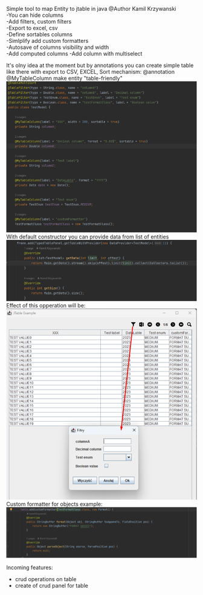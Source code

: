 Simple tool to map Entity to jtable in java 
@Author Kamil Krzywanski <br>
-You can hide columns <br>
-Add filters, custom filters <br>
-Export to excel, csv <br>
-Define sortables columns <br>
-Simlplify add custom formatters <br>
-Autosave of columns visibility and width <br>
-Add computed columns
-Add column with multiselect

It's olny idea at the moment but by annotations you can create simple table
like there with export to CSV, EXCEL, Sort mechanism: 
@annotation @MyTableColumn make entity "table-friendly"
![img_3.png](img_3.png)
With default constructor you can provide data from list of entities
![img.png](images/img_6.png)
Effect of this opperation will be: <br>
![img_4.png](img_4.png)
Custom formatter for objects example:
![img.png](img.png)

Incoming features:
- crud operations on table
- create of crud panel for table

